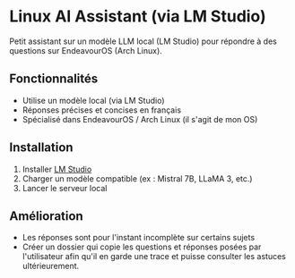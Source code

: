 # Linux AI Assistant (via LM Studio)

Petit assistant sur un modèle LLM local (LM Studio) pour répondre à des questions sur EndeavourOS (Arch Linux).

## Fonctionnalités

- Utilise un modèle local (via LM Studio)
- Réponses précises et concises en français
- Spécialisé dans EndeavourOS / Arch Linux (il s'agit de mon OS)

## Installation

1. Installer [LM Studio](https://lmstudio.ai)
2. Charger un modèle compatible (ex : Mistral 7B, LLaMA 3, etc.)
3. Lancer le serveur local 

## Amélioration 

- Les réponses sont pour l'instant incomplète sur certains sujets
- Créer un dossier qui copie les questions et réponses posées par l'utilisateur afin qu'il en garde une trace et puisse consulter les astuces ultérieurement.
